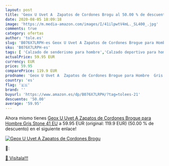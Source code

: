```yaml
---
layout: post
title: 'Geox U Uvet A  Zapatos de Cordones Brogu al 50.00 % de descuento'
date: 2020-08-05 18:09:18
image: 'https://m.media-amazon.com/images/I/41ilpwtV4mL._SL400_.jpg'
comments: true
category: ofertas
author: 'tole.es'
slug: 'B076X7LRPH-es Geox U Uvet A Zapatos de Cordones Brogue para Hombre Gris...'
sku: 'B076X7LRPH-es'
tags: [ 'Calzado de senderismo para hombre','Calzado deportivo para hombre','Chanclas y sandalias de piscina para hombre','Zapatillas de senderismo para hombre','Zapatillas y calzado deportivo para hombre','Zapatos','Zapatos para hombre','Zapatos y complementos','zapatos', ]
actualPrice: 59.95 EUR
currency: EUR
price: 59.95
comparePrice: 119.9 EUR
prodname: 'Geox U Uvet A  Zapatos de Cordones Brogue para Hombre  Gris  Stone   41 EU'
country: 'es'
flag: '🇪🇸'
brand: ''
buyurl: 'https://www.amazon.es/dp/B076X7LRPH/?tag=tolees-21'
descuento: '50.00'
average: '59.95'
---
```


Ahora mismo tienes [Geox U Uvet A  Zapatos de Cordones Brogue para Hombre  Gris  Stone   41 EU](https://www.amazon.es/dp/B076X7LRPH/?tag=tolees-21) a 59.95 EUR (original: 119.9 EUR) (50.00 %  de descuento) en el siguiente enlace!

[![Geox U Uvet A  Zapatos de Cordones Brogu](https://m.media-amazon.com/images/I/41ilpwtV4mL._SL400_.jpg)](https://www.amazon.es/dp/B076X7LRPH/?tag=tolees-21)

🔎:


[🛒 Visítala!!!](https://www.amazon.es/dp/B076X7LRPH/?tag=tolees-21)
